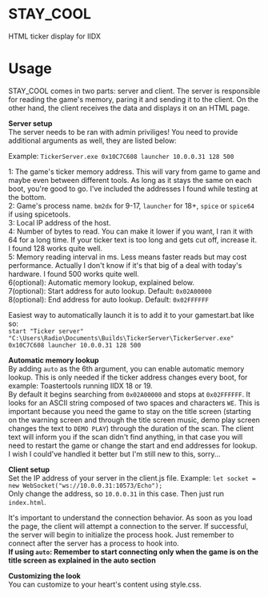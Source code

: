 # STAY_COOL
HTML ticker display for IIDX

# Usage
STAY_COOL comes in two parts: server and client. The server is responsible for reading the game's memory, paring it and sending it to the client. On the other hand, the client receives the data and displays it on an HTML page.

**Server setup**  
The server needs to be ran with admin priviliges!
You need to provide additional arguments as well, they are listed below:

Example: `TickerServer.exe 0x10C7C608 launcher 10.0.0.31 128 500`

1: The game's ticker memory address. This will vary from game to game and maybe even between different tools. As long as it stays the same on each boot, you're good to go. I've included the addresses I found while testing at the bottom.  
2: Game's process name. `bm2dx` for 9-17, `launcher` for 18+, `spice` or `spice64` if using spicetools.  
3: Local IP address of the host.  
4: Number of bytes to read. You can make it lower if you want, I ran it with 64 for a long time. If your ticker text is too long and gets cut off, increase it. I found 128 works quite well.  
5: Memory reading interval in ms. Less means faster reads but may cost performance. Actually I don't know if it's that big of a deal with today's hardware. I found 500 works quite well.  
6(optional): Automatic memory lookup, explained below.  
7(optional): Start address for auto lookup. Default: `0x02A00000`  
8(optional): End address for auto lookup. Default: `0x02FFFFFF`  

Easiest way to automatically launch it is to add it to your gamestart.bat like so:  
`start "Ticker server" "C:\Users\Radio\Documents\Builds\TickerServer\TickerServer.exe" 0x10C7C608 launcher 10.0.0.31 128 500`  

**Automatic memory lookup**  
By adding `auto` as the 6th argument, you can enable automatic memory lookup. This is only needed if the ticker address changes every boot, for example: Toastertools running IIDX 18 or 19.  
By default it begins searching from `0x02A00000` and stops at `0x02FFFFFF`. It looks for an ASCII string composed of two spaces and characters `WE`. This is important because you need the game to stay on the title screen (starting on the warning screen and through the title screen music, demo play screen changes the text to `DEMO PLAY`) through the duration of the scan. The client text will inform you if the scan didn't find anything, in that case you will need to restart the game or change the start and end addresses for lookup. I wish I could've handled it better but I'm still new to this, sorry...

**Client setup**  
Set the IP address of your server in the client.js file. Example: `let socket = new WebSocket("ws://10.0.0.31:10573/Echo");`  
Only change the address, so `10.0.0.31` in this case. Then just run `index.html`.

It's important to understand the connection behavior. As soon as you load the page, the client will attempt a connection to the server. If successful, the server will begin to initialize the process hook. Just remember to connect after the server has a process to hook into.  
**If using `auto`: Remember to start connecting only when the game is on the title screen as explained in the auto section**

**Customizing the look**  
You can customize to your heart's content using style.css.
